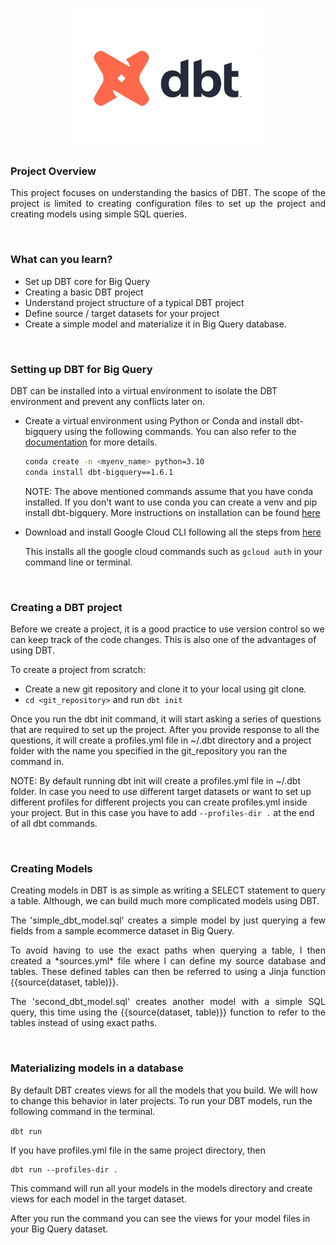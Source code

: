 <p align="center"><img src="https://github.com/saiakhilgolla/DBT/blob/main/assests/DBT%20logo.jpg" width="300px"></p>

<h3>Project Overview</h3>
<p align = "justify">This project focuses on understanding the basics of DBT. The scope of the project is limited to creating configuration files to set up the project and creating models using simple SQL queries. <p>

<img src = "https://img.shields.io/badge/-red?style=for-the-badge" width="1500px" height="1px">

### What can you learn?

- Set up DBT core for Big Query
- Creating a basic DBT project
- Understand project structure of a typical DBT project
- Define source / target datasets for your project
- Create a simple model and materialize it in Big Query database.

<img src = "https://img.shields.io/badge/-red?style=for-the-badge" width="1500px" height="1px">

### Setting up DBT for Big Query
DBT can be installed into a virtual environment to isolate the DBT environment and prevent any conflicts later on.

- Create a virtual environment using Python or Conda and install dbt-bigquery using the following commands. You can also refer to the [documentation](https://docs.getdbt.com/docs/core/connect-data-platform/bigquery-setup) for more details.

	``` bash
	conda create -n <myenv_name> python=3.10
	conda install dbt-bigquery==1.6.1
	```
	NOTE: The above mentioned commands assume that you have conda installed. If you don't want to use conda you can create a venv and pip install dbt-bigquery. More instructions on installation can be found [here](https://docs.getdbt.com/docs/core/installation-overview)

- Download and install Google Cloud CLI following all the steps from [here](https://cloud.google.com/sdk/docs/install)

    This installs all the google cloud commands such as `gcloud auth` in your command line or terminal.

<img src = "https://img.shields.io/badge/-red?style=for-the-badge" width="1500px" height="1px">

### Creating a DBT project
Before we create a project, it is a good practice to use version control so we can keep track of the code changes. This is also one of the advantages of using DBT.

To create a project from scratch:
- Create a new git repository and clone it to your local using git clone.
- `cd <git_repository>` and run `dbt init`

Once you run the dbt init command, it will start asking a series of questions that are required to set up the project. After you provide response to all the questions, it will create a profiles.yml file in ~/.dbt directory and a project folder with the name you specified in the git_repository you ran the command in.

NOTE: By default running dbt init will create a profiles.yml file in ~/.dbt folder. In case you need to use different target datasets or want to set up different profiles for different projects you can create profiles.yml inside your project. But in this case you have to add `--profiles-dir .` at the end of all dbt commands.

<img src = "https://img.shields.io/badge/-red?style=for-the-badge" width="1500px" height="1px">

### Creating Models
<p align = "justify">Creating models in DBT is as simple as writing a SELECT statement to query a table. Although, we can build much more complicated models using DBT. <p>

<p align = "justify">The 'simple_dbt_model.sql' creates a simple model by just querying a few fields from a sample ecommerce dataset in Big Query. <p>

<p align = "justify">To avoid having to use the exact paths when querying a table, I then created a *sources.yml* file where I can define my source database and tables. These defined tables can then be referred to using a Jinja function {{source(dataset, table)}}.<p>

<p align = "justify">The 'second_dbt_model.sql' creates another model with a simple SQL query, this time using the {{source(dataset, table)}} function to refer to the tables instead of using exact paths. <p>

<img src = "https://img.shields.io/badge/-red?style=for-the-badge" width="1500px" height="1px">

### Materializing models in a database

By default DBT creates views for all the models that you build. We will how to change this behavior in later projects. To run your DBT models, run the following command in the terminal.

`dbt run`

If you have profiles.yml file in the same project directory, then
```
dbt run --profiles-dir .
```
This command will run all your models in the models directory and create views for each model in the target dataset.

After you run the command you can see the views for your model files in your Big Query dataset.

